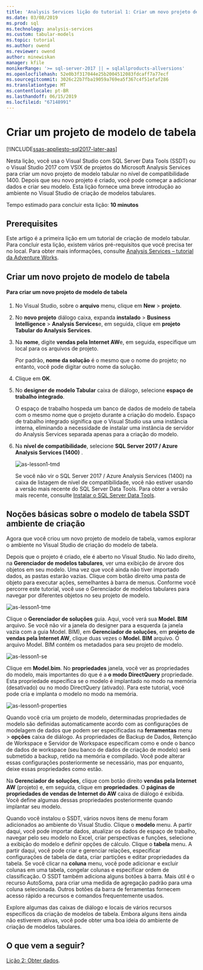```yaml
---
title: 'Analysis Services lição do tutorial 1: Criar um novo projeto de modelo de tabela | Microsoft Docs'
ms.date: 03/08/2019
ms.prod: sql
ms.technology: analysis-services
ms.custom: tabular-models
ms.topic: tutorial
ms.author: owend
ms.reviewer: owend
author: minewiskan
manager: kfile
monikerRange: '>= sql-server-2017 || = sqlallproducts-allversions'
ms.openlocfilehash: 52e0b3f317044e25b2004512083fdcaff7a77ecf
ms.sourcegitcommit: 3026c22b7fba19059a769ea5f367c4f51efaf286
ms.translationtype: MT
ms.contentlocale: pt-BR
ms.lasthandoff: 06/15/2019
ms.locfileid: "67148991"
---
```

# <a name="create-a-tabular-model-project"></a>Criar um projeto de modelo de tabela

[!INCLUDE[ssas-appliesto-sql2017-later-aas](../../includes/ssas-appliesto-sql2017-later-aas.md)]

Nesta lição, você usa o Visual Studio com SQL Server Data Tools (SSDT) ou o Visual Studio 2017 com VSIX de projetos do Microsoft Analysis Services para criar um novo projeto de modelo tabular no nível de compatibilidade 1400. Depois que seu novo projeto é criado, você pode começar a adicionar dados e criar seu modelo. Esta lição fornece uma breve introdução ao ambiente no Visual Studio de criação de modelos tabulares.  
  
Tempo estimado para concluir esta lição: **10 minutos**  
  
## <a name="prerequisites"></a>Prerequisites

Este artigo é a primeira lição em um tutorial de criação de modelo tabular. Para concluir esta lição, existem vários pré-requisitos que você precisa ter no local. Para obter mais informações, consulte [Analysis Services – tutorial da Adventure Works](../tutorial-tabular-1400/as-adventure-works-tutorial.md).  
  
## <a name="create-a-new-tabular-model-project"></a>Criar um novo projeto de modelo de tabela  
  
#### <a name="to-create-a-new-tabular-model-project"></a>Para criar um novo projeto de modelo de tabela  
  
1.  No Visual Studio, sobre o **arquivo** menu, clique em **New** > **projeto**.  
  
2.  No **novo projeto** diálogo caixa, expanda **instalado** > **Business Intelligence** > **Analysis Services**e, em seguida, clique em **projeto Tabular do Analysis Services**.  
  
3.  Na **nome**, digite **vendas pela Internet AW**e, em seguida, especifique um local para os arquivos de projeto.  
  
    Por padrão, **nome da solução** é o mesmo que o nome do projeto; no entanto, você pode digitar outro nome da solução.  
  
4.  Clique em **OK**.  
  
5.  No **designer de modelo Tabular** caixa de diálogo, selecione **espaço de trabalho integrado**.  
  
    O espaço de trabalho hospeda um banco de dados de modelo de tabela com o mesmo nome que o projeto durante a criação do modelo. Espaço de trabalho integrado significa que o Visual Studio usa uma instância interna, eliminando a necessidade de instalar uma instância de servidor do Analysis Services separada apenas para a criação do modelo.
      
6.  Na **nível de compatibilidade**, selecione **SQL Server 2017 / Azure Analysis Services (1400)** .   
 
    ![as-lesson1-tmd](../tutorial-tabular-1400/media/as-lesson1-tmd.png)
      
    Se você não vir o SQL Server 2017 / Azure Analysis Services (1400) na caixa de listagem de nível de compatibilidade, você não estiver usando a versão mais recente do SQL Server Data Tools. Para obter a versão mais recente, consulte [Instalar o SQL Server Data Tools](https://docs.microsoft.com/sql/ssdt/download-sql-server-data-tools-ssdt).  
      
  
## <a name="understanding-the-ssdt-tabular-model-authoring-environment"></a>Noções básicas sobre o modelo de tabela SSDT ambiente de criação  

Agora que você criou um novo projeto de modelo de tabela, vamos explorar o ambiente no Visual Studio de criação do modelo de tabela.  
  
Depois que o projeto é criado, ele é aberto no Visual Studio. No lado direito, na **Gerenciador de modelos tabulares**, ver uma exibição de árvore dos objetos em seu modelo. Uma vez que você ainda não tiver importado dados, as pastas estarão vazias. Clique com botão direito uma pasta de objeto para executar ações, semelhantes à barra de menus. Conforme você percorre este tutorial, você use o Gerenciador de modelos tabulares para navegar por diferentes objetos no seu projeto de modelo.

![as-lesson1-tme](../tutorial-tabular-1400/media/as-lesson1-tme.png)

Clique o **Gerenciador de soluções** guia. Aqui, você verá sua **Model. BIM** arquivo. Se você não vir a janela do designer para a esquerda (a janela vazia com a guia Model. BIM), em **Gerenciador de soluções**, em **projeto de vendas pela Internet AW**, clique duas vezes o **Model. BIM** arquivo. O arquivo Model. BIM contém os metadados para seu projeto de modelo. 

![as-lesson1-se](../tutorial-tabular-1400/media/as-lesson1-se.png)
  
Clique em **Model.bim**. No **propriedades** janela, você ver as propriedades do modelo, mais importantes do que é a **o modo DirectQuery** propriedade. Esta propriedade especifica se o modelo é implantado no modo na memória (desativado) ou no modo DirectQuery (ativado). Para este tutorial, você pode cria e implanta o modelo no modo na memória.

![as-lesson1-properties](../tutorial-tabular-1400/media/as-lesson1-properties.png)
  
Quando você cria um projeto de modelo, determinadas propriedades de modelo são definidas automaticamente acordo com as configurações de modelagem de dados que podem ser especificadas na **ferramentas** menu > **opções** caixa de diálogo. As propriedades de Backup de Dados, Retenção de Workspace e Servidor de Workspace especificam como e onde o banco de dados de workspace (seu banco de dados de criação de modelo) será submetido a backup, retido na memória e compilado. Você pode alterar essas configurações posteriormente se necessário, mas por enquanto, deixe essas propriedades como estão.  

Na **Gerenciador de soluções**, clique com botão direito **vendas pela Internet AW** (projeto) e, em seguida, clique em **propriedades**. O **páginas de propriedades de vendas de Internet do AW** caixa de diálogo é exibida. Você define algumas dessas propriedades posteriormente quando implantar seu modelo.  
  
Quando você instalou o SSDT, vários novos itens de menu foram adicionados ao ambiente do Visual Studio. Clique o **modelo** menu. A partir daqui, você pode importar dados, atualizar os dados de espaço de trabalho, navegar pelo seu modelo no Excel, criar perspectivas e funções, selecione a exibição do modelo e definir opções de cálculo. Clique o **tabela** menu. A partir daqui, você pode criar e gerenciar relações, especificar configurações de tabela de data, criar partições e editar propriedades da tabela. Se você clicar na **coluna** menu, você pode adicionar e excluir colunas em uma tabela, congelar colunas e especificar ordem de classificação. O SSDT também adiciona alguns botões à barra. Mais útil é o recurso AutoSoma, para criar uma medida de agregação padrão para uma coluna selecionada. Outros botões da barra de ferramentas fornecem acesso rápido a recursos e comandos frequentemente usados.  
  
Explore algumas das caixas de diálogo e locais de vários recursos específicos da criação de modelos de tabela. Embora alguns itens ainda não estiverem ativas, você pode obter uma boa ideia do ambiente de criação de modelos tabulares.  
  

## <a name="whats-next"></a>O que vem a seguir?

[Lição 2: Obter dados](../tutorial-tabular-1400/as-lesson-2-get-data.md).

  
  
  
